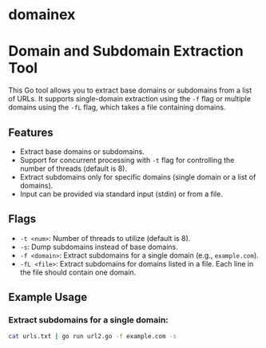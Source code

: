 # domainex
# Domain and Subdomain Extraction Tool

This Go tool allows you to extract base domains or subdomains from a list of URLs. It supports single-domain extraction using the `-f` flag or multiple domains using the `-fL` flag, which takes a file containing domains.

## Features

- Extract base domains or subdomains.
- Support for concurrent processing with `-t` flag for controlling the number of threads (default is 8).
- Extract subdomains only for specific domains (single domain or a list of domains).
- Input can be provided via standard input (stdin) or from a file.

## Flags

- `-t <num>`: Number of threads to utilize (default is 8).
- `-s`: Dump subdomains instead of base domains.
- `-f <domain>`: Extract subdomains for a single domain (e.g., `example.com`).
- `-fL <file>`: Extract subdomains for domains listed in a file. Each line in the file should contain one domain.

## Example Usage

### Extract subdomains for a single domain:

```bash
cat urls.txt | go run url2.go -f example.com -s
